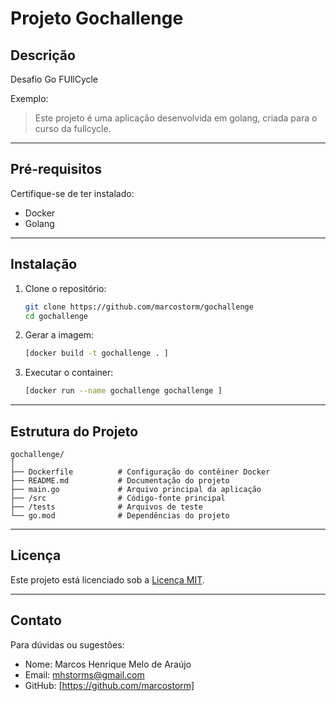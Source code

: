 # Projeto Gochallenge

## Descrição
Desafio Go FUllCycle

Exemplo:
> Este projeto é uma aplicação desenvolvida em golang, criada para o curso da fullcycle.

---

## Pré-requisitos
Certifique-se de ter instalado:
- Docker 
- Golang 

---
## Instalação
1. Clone o repositório:
   ```bash
   git clone https://github.com/marcostorm/gochallenge
   cd gochallenge
   ```

2. Gerar a imagem:
   ```bash
   [docker build -t gochallenge . ]
   ```

3. Executar o container:
   ```bash
   [docker run --name gochallenge gochallenge ]
   ```

---

## Estrutura do Projeto
```plaintext
gochallenge/
│
├── Dockerfile          # Configuração do contêiner Docker
├── README.md           # Documentação do projeto
├── main.go             # Arquivo principal da aplicação
├── /src                # Código-fonte principal
├── /tests              # Arquivos de teste
└── go.mod              # Dependências do projeto
```
---

## Licença
Este projeto está licenciado sob a [Licença MIT](LICENSE).

---

## Contato
Para dúvidas ou sugestões:
- Nome: Marcos Henrique Melo de Araújo
- Email: mhstorms@gmail.com
- GitHub: [https://github.com/marcostorm]